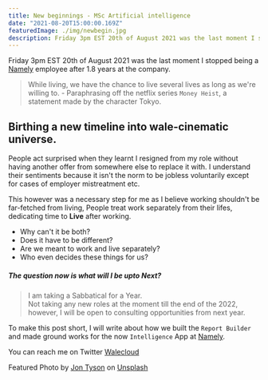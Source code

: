 ```yaml
---
title: New beginnings - MSc Artificial intelligence
date: "2021-08-20T15:00:00.169Z"
featuredImage: ./img/newbegin.jpg
description: Friday 3pm EST 20th of August 2021 was the last moment I stopped being a <a href=https://namely.com target=_blank>Namely</a> employee after 1.8 years at the company.
---
```


Friday 3pm EST 20th of August 2021 was the last moment I stopped being a <a href=https://namely.com target=_blank>Namely</a> employee after 1.8 years at the company.

> While living, we have the chance to live several lives as long as we're willing to.  - Paraphrasing off the netflix series `Money Heist`, a statement made by the character Tokyo.

## Birthing a new timeline into wale-cinematic universe.

People act surprised when they learnt I resigned from my role without having another offer from somewhere else to replace it with. I understand their sentiments because it isn't the norm to be jobless voluntarily except for cases of employer mistreatment etc.

This however was a necessary step for me as I believe working shouldn't be far-fetched from living, People treat work separately from their lifes, dedicating time to **Live** after working.

- Why can't it be both?
- Does it have to be different?
- Are we meant to work and live separately?
- Who even decides these things for us?

##### The question now is what will I be upto Next?

> I am taking a Sabbatical for a Year. <br />
> Not taking any new roles at the moment till the end of the 2022, however, I will be open to consulting opportunities from next year.

To make this post short, I will write about how we built the `Report Builder` and made ground works for the now `Intelligence` App at <a href=https://namely.com target=_blank>Namely</a>.

You can reach me on Twitter <a href=https://twitter.com/walecloud target=_blank>Walecloud</a>

Featured Photo by <a href="https://unsplash.com/@jontyson?utm_source=unsplash&utm_medium=referral&utm_content=creditCopyText">Jon Tyson</a> on <a href="https://unsplash.com/s/photos/new-beginnings?utm_source=unsplash&utm_medium=referral&utm_content=creditCopyText">Unsplash</a>
